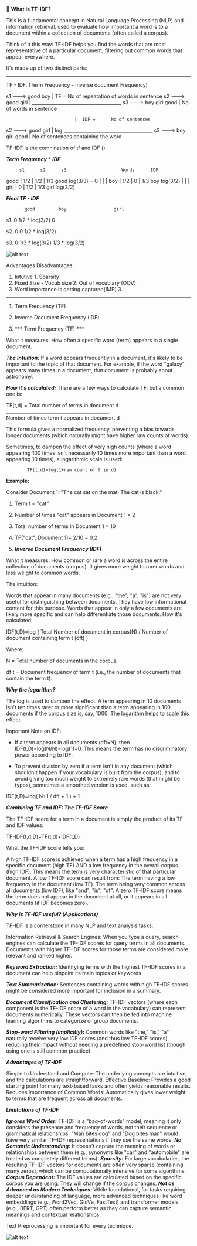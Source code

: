 📘 **What is TF-IDF?**

This is a fundamental concept in Natural Language Processing (NLP) and information retrieval, used to evaluate how important a word is to a document within a collection of documents (often called a corpus).

Think of it this way: TF-IDF helps you find the words that are most representative of a particular document, filtering out common words that appear everywhere.

It's made up of two distinct parts:
____________________________________________________________________

TF - IDF. (Term Frequency - Inverse document Frequency)

s1 ---> good  boy             |  TF = No of repeatation of words in sentence 
s2 ---> good  girl            |       ______________________________________
s3 ---> boy   girl good       |       No of words in sentence 

                              |  IDF =      No of sentences  
s2 ---> good  girl            |        log  ______________________________________
s3 ---> boy   girl good       |             No of sentences containing the word  

TF-IDF  is the comnination of tf and IDF ()

***Term Frequency***               *         ***IDF***

         s1      s2      s3                     Words      IDF     

good  |  1/2 |   1/2  |  1/3                   good       log(3/3) = 0
      |      |        |
boy   |  1/2 |   0    |  1/3                   boy        log(3/2)
      |      |        |  
girl  |  0   |   1/2  |  1/3                   girl       log(3/2) 

   ***Final TF - IDF*** 

           good         boy                  girl 

s1.         0           1/2  * log(3/2)       0

s2.         0            0                    1/2 * log(3/2)

s3.         0          1/3 * log(3/2)         1/3 * log(3/2)  

![alt text](image.png)

Advantages                                      Disadvantages
1. Intutive                                     1. Sparsity 
2. Fixed Size - Vocub size                      2. Out of vocublary (OOV)    
3. Word importance is getting captured(IMP)     3. 
____________________________________________________________________

1. Term Frequency (TF)
2. Inverse Document Frequency (IDF)

1. *** Term Frequency (TF) ***

What it measures: How often a specific word (term) appears in a single document.

***The intuition:*** If a word appears frequently in a document, it's likely to be important to the topic of that document. For example, if the word "galaxy" appears many times in a document, that document is probably about astronomy.

***How it's calculated:***
There are a few ways to calculate TF, but a common one is:

TF(t,d) =   Total number of terms in document d
            ____________________________________________
            Number of times term t appears in document d
​
 
This formula gives a normalized frequency, preventing a bias towards longer documents (which naturally might have higher raw counts of words).

Sometimes, to dampen the effect of very high counts (where a word appearing 100 times isn't necessarily 10 times more important than a word appearing 10 times), a logarithmic scale is used:


            TF(t,d)=log(1+raw count of t in d)

**Example:**

Consider Document 1: "The cat sat on the mat. The cat is black."

1. Term t = "cat"
2. Number of times "cat" appears in Document 1 = 2
3. Total number of terms in Document 1 = 10
4. TF("cat", Document 1)= 2/10 = 0.2


2. ***Inverse Document Frequency (IDF)***

What it measures: How common or rare a word is across the entire collection of documents (corpus). It gives more weight to rarer words and less weight to common words.

The intuition:

Words that appear in many documents (e.g., "the", "a", "is") are not very useful for distinguishing between documents. They have low informational content for this purpose.
Words that appear in only a few documents are likely more specific and can help differentiate those documents.
How it's calculated:

IDF(t,D)=log (  Total Number of document in corpus(N)  / Number of document containing term t (dft) )

Where:

N = Total number of documents in the corpus.

df t = Document frequency of term t (i.e., the number of documents that contain the term t).

***Why the logarithm?***

The log is used to dampen the effect. A term appearing in 10 documents isn't ten times rarer or more significant than a term appearing in 100 documents if the corpus size is, say, 1000. The logarithm helps to scale this effect.

Important Note on IDF:

* If a term appears in all documents (dft=N), then IDF(t,D)=log(N/N)=log(1)=0. This means the term has no discriminatory power according to IDF.

* To prevent division by zero if a term isn't in any document (which shouldn't happen if your vocabulary is built from the corpus), and to avoid giving too much weight to extremely rare words (that might be typos), sometimes a smoothed version is used, such as:

IDF(t,D)=log( N+1 / dft + 1 ) + 1

***Combining TF and IDF: The TF-IDF Score***

The TF-IDF score for a term in a document is simply the product of its TF and IDF values:

TF-IDF(t,d,D)=TF(t,d)×IDF(t,D)

What the TF-IDF score tells you:

A high TF-IDF score is achieved when a term has a high frequency in a specific document (high TF) AND a low frequency in the overall corpus (high IDF). This means the term is very characteristic of that particular document.
A low TF-IDF score can result from:
The term having a low frequency in the document (low TF).
The term being very common across all documents (low IDF), like "and", "is", "of".
A zero TF-IDF score means the term does not appear in the document at all, or it appears in all documents (if IDF becomes zero).


***Why is TF-IDF useful? (Applications)***

TF-IDF is a cornerstone in many NLP and text analysis tasks:

Information Retrieval & Search Engines: When you type a query, search engines can calculate the TF-IDF scores for query terms in all documents. Documents with higher TF-IDF scores for those terms are considered more relevant and ranked higher.

***Keyword Extraction:*** Identifying terms with the highest TF-IDF scores in a document can help pinpoint its main topics or keywords.

***Text Summarization:*** Sentences containing words with high TF-IDF scores might be considered more important for inclusion in a summary.

***Document Classification and Clustering:*** TF-IDF vectors (where each component is the TF-IDF score of a word in the vocabulary) can represent documents numerically. These vectors can then be fed into machine learning algorithms to categorize or group documents.

***Stop-word Filtering (implicitly):*** Common words like "the," "is," "a" naturally receive very low IDF scores (and thus low TF-IDF scores), reducing their impact without needing a predefined stop-word list (though using one is still common practice).


***Advantages of TF-IDF***

Simple to Understand and Compute: The underlying concepts are intuitive, and the calculations are straightforward.
Effective Baseline: Provides a good starting point for many text-based tasks and often yields reasonable results.
Reduces Importance of Common Words: Automatically gives lower weight to terms that are frequent across all documents.

***Limitations of TF-IDF***

***Ignores Word Order:*** TF-IDF is a "bag-of-words" model, meaning it only considers the presence and frequency of words, not their sequence or grammatical relationships. "Man bites dog" and "Dog bites man" would have very similar TF-IDF representations if they use the same words.
***No Semantic Understanding:*** It doesn't capture the meaning of words or relationships between them (e.g., synonyms like "car" and "automobile" are treated as completely different terms).
***Sparsity:*** For large vocabularies, the resulting TF-IDF vectors for documents are often very sparse (containing many zeros), which can be computationally intensive for some algorithms.
***Corpus Dependent:*** The IDF values are calculated based on the specific corpus you are using. They will change if the corpus changes.
***Not as Advanced as Modern Techniques:*** While foundational, for tasks requiring deeper understanding of language, more advanced techniques like word embeddings (e.g., Word2Vec, GloVe, FastText) and transformer models (e.g., BERT, GPT) often perform better as they can capture semantic meanings and contextual relationships.


Text Preprocessing is important for every technique.

![alt text](Text-Preprocessing.png)